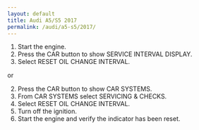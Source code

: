 ```yaml
---
layout: default
title: Audi A5/S5 2017
permalink: /audi/a5-s5/2017/
---
```

1. Start the engine.
2. Press the CAR button to show SERVICE INTERVAL DISPLAY.
3. Select RESET OIL CHANGE INTERVAL.

or

2. Press the CAR button to show CAR SYSTEMS.
3. From CAR SYSTEMS select SERVICING & CHECKS.
4. Select RESET OIL CHANGE INTERVAL.
5. Turn off the ignition.
6. Start the engine and verify the indicator has been reset.